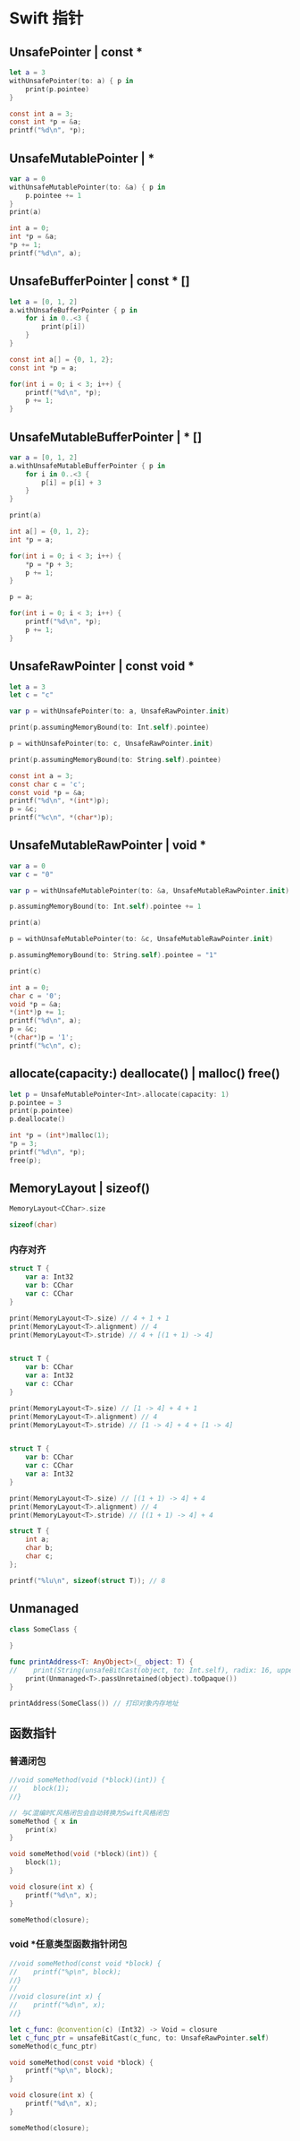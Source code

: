 # Swift 指针

## UnsafePointer | const *

```swift
let a = 3
withUnsafePointer(to: a) { p in
    print(p.pointee)
}
```

```c
const int a = 3;
const int *p = &a;
printf("%d\n", *p);
```

##  UnsafeMutablePointer | *

```swift
var a = 0
withUnsafeMutablePointer(to: &a) { p in
    p.pointee += 1
}
print(a)
```

```c
int a = 0;
int *p = &a;
*p += 1;
printf("%d\n", a);
```

## UnsafeBufferPointer | const * []

```swift
let a = [0, 1, 2]
a.withUnsafeBufferPointer { p in
    for i in 0..<3 {
        print(p[i])
    }
}
```

```c
const int a[] = {0, 1, 2};
const int *p = a;

for(int i = 0; i < 3; i++) {
    printf("%d\n", *p);
    p += 1;
}
```

## UnsafeMutableBufferPointer | * []

```swift
var a = [0, 1, 2]
a.withUnsafeMutableBufferPointer { p in
    for i in 0..<3 {
        p[i] = p[i] + 3
    }
}

print(a)
```

```c
int a[] = {0, 1, 2};
int *p = a;

for(int i = 0; i < 3; i++) {
    *p = *p + 3;
    p += 1;
}

p = a;

for(int i = 0; i < 3; i++) {
    printf("%d\n", *p);
    p += 1;
}
```

## UnsafeRawPointer | const void *

```swift
let a = 3
let c = "c"

var p = withUnsafePointer(to: a, UnsafeRawPointer.init)

print(p.assumingMemoryBound(to: Int.self).pointee)

p = withUnsafePointer(to: c, UnsafeRawPointer.init)

print(p.assumingMemoryBound(to: String.self).pointee)
```

```c
const int a = 3;
const char c = 'c';
const void *p = &a;
printf("%d\n", *(int*)p);
p = &c;
printf("%c\n", *(char*)p);
```

## UnsafeMutableRawPointer | void *

```swift
var a = 0
var c = "0"

var p = withUnsafeMutablePointer(to: &a, UnsafeMutableRawPointer.init)

p.assumingMemoryBound(to: Int.self).pointee += 1

print(a)

p = withUnsafeMutablePointer(to: &c, UnsafeMutableRawPointer.init)

p.assumingMemoryBound(to: String.self).pointee = "1"

print(c)
```

```c
int a = 0;
char c = '0';
void *p = &a;
*(int*)p += 1;
printf("%d\n", a);
p = &c;
*(char*)p = '1';
printf("%c\n", c);
```

## allocate(capacity:) deallocate() | malloc() free()

```swift
let p = UnsafeMutablePointer<Int>.allocate(capacity: 1)
p.pointee = 3
print(p.pointee)
p.deallocate()
```

```c
int *p = (int*)malloc(1);
*p = 3;
printf("%d\n", *p);
free(p);
```

## MemoryLayout | sizeof()

```swift
MemoryLayout<CChar>.size
```

```c
sizeof(char)
```

### 内存对齐

```swift
struct T {
    var a: Int32
    var b: CChar
    var c: CChar
}

print(MemoryLayout<T>.size) // 4 + 1 + 1
print(MemoryLayout<T>.alignment) // 4
print(MemoryLayout<T>.stride) // 4 + [(1 + 1) -> 4]


struct T {
    var b: CChar
    var a: Int32
    var c: CChar
}

print(MemoryLayout<T>.size) // [1 -> 4] + 4 + 1
print(MemoryLayout<T>.alignment) // 4
print(MemoryLayout<T>.stride) // [1 -> 4] + 4 + [1 -> 4]


struct T {
    var b: CChar
    var c: CChar
    var a: Int32
}

print(MemoryLayout<T>.size) // [(1 + 1) -> 4] + 4
print(MemoryLayout<T>.alignment) // 4
print(MemoryLayout<T>.stride) // [(1 + 1) -> 4] + 4
```

```c
struct T {
    int a;
    char b;
    char c;
};

printf("%lu\n", sizeof(struct T)); // 8
```

## Unmanaged

```swift
class SomeClass {
    
}

func printAddress<T: AnyObject>(_ object: T) {
//    print(String(unsafeBitCast(object, to: Int.self), radix: 16, uppercase: false))
    print(Unmanaged<T>.passUnretained(object).toOpaque())
}

printAddress(SomeClass()) // 打印对象内存地址
```

## 函数指针

### 普通闭包

```swift
//void someMethod(void (*block)(int)) {
//    block(1);
//}

// 与C混编时C风格闭包会自动转换为Swift风格闭包
someMethod { x in
    print(x)
}
```

```c
void someMethod(void (*block)(int)) {
    block(1);
}

void closure(int x) {
    printf("%d\n", x);
}

someMethod(closure);
```

### void *任意类型函数指针闭包

```swift
//void someMethod(const void *block) {
//    printf("%p\n", block);
//}
//
//void closure(int x) {
//    printf("%d\n", x);
//}

let c_func: @convention(c) (Int32) -> Void = closure
let c_func_ptr = unsafeBitCast(c_func, to: UnsafeRawPointer.self)
someMethod(c_func_ptr)
```

```c
void someMethod(const void *block) {
    printf("%p\n", block);
}

void closure(int x) {
    printf("%d\n", x);
}

someMethod(closure);
```
